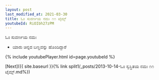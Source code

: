 ```yaml
---
layout: post
last_modified_at: 2021-03-30
title: ಓಂ ಸುವರ್ಣಯ ನಮಃ ೧೧ ಟೈಮ್ಸ್
youtubeId: RiOIbh27zPM
---
```

 
 
 ಓಂ ಸುವರ್ಣಯ ನಮಃ  
 
 -  ಯಾರು ಚಿನ್ನದ ಬಣ್ಣವನ್ನು ಹೊಂದಿದ್ದಾರೆ 
 
  
 
  
 
 
 
 
 
 


{% include youtubePlayer.html id=page.youtubeId %}
 
[Next]({{ site.baseurl }}{% link  split1/_posts/2013-10-14-ಓಂ ಸ್ವಸ್ಥಿತಯ ನಮಃ ೧೧ ಟೈಮ್ಸ್.md%})
 
